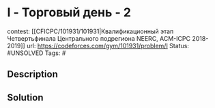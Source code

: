 # I - Торговый день - 2

contest: [[CFICPC/101931/101931|Квалификационный этап Четвертьфинала Центрального подрегиона NEERC, ACM-ICPC 2018-2019]]
url: https://codeforces.com/gym/101931/problem/I
Status: #UNSOLVED
Tags: #

## Description

## Solution

